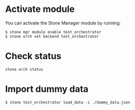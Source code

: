 # Activate module
You can activate the Stone Manager module by running:
```
$ stone mgr module enable test_orchestrator
$ stone orch set backend test_orchestrator
```

# Check status
```
stone orch status
```

# Import dummy data
```
$ stone test_orchestrator load_data -i ./dummy_data.json
```
